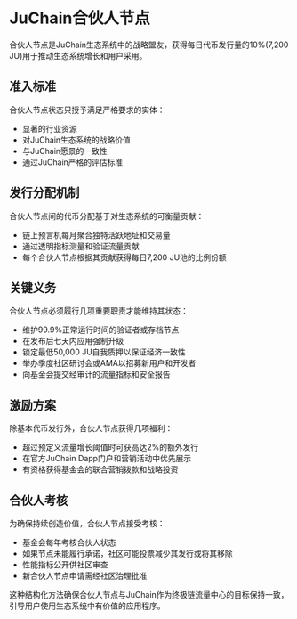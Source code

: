 # JuChain合伙人节点

合伙人节点是JuChain生态系统中的战略盟友，获得每日代币发行量的10%(7,200 JU)用于推动生态系统增长和用户采用。

## 准入标准

合伙人节点状态只授予满足严格要求的实体：

* 显著的行业资源
* 对JuChain生态系统的战略价值
* 与JuChain愿景的一致性
* 通过JuChain严格的评估标准

## 发行分配机制

合伙人节点间的代币分配基于对生态系统的可衡量贡献：

* 链上预言机每月聚合独特活跃地址和交易量
* 通过透明指标测量和验证流量贡献
* 每个合伙人节点根据其贡献获得每日7,200 JU池的比例份额

## 关键义务

合伙人节点必须履行几项重要职责才能维持其状态：

* 维护99.9%正常运行时间的验证者或存档节点
* 在发布后七天内应用强制升级
* 锁定最低50,000 JU自我质押以保证经济一致性
* 举办季度社区研讨会或AMA以招募新用户和开发者
* 向基金会提交经审计的流量指标和安全报告

## 激励方案

除基本代币发行外，合伙人节点获得几项福利：

* 超过预定义流量增长阈值时可获高达2%的额外发行
* 在官方JuChain Dapp门户和营销活动中优先展示
* 有资格获得基金会的联合营销拨款和战略投资

## 合伙人考核

为确保持续创造价值，合伙人节点接受考核：

* 基金会每年考核合伙人状态
* 如果节点未能履行承诺，社区可能投票减少其发行或将其移除
* 性能指标公开供社区审查
* 新合伙人节点申请需经社区治理批准

这种结构化方法确保合伙人节点与JuChain作为终极链流量中心的目标保持一致，引导用户使用生态系统中有价值的应用程序。





